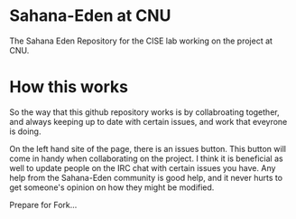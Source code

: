 # Sahana-Eden at CNU

The Sahana Eden Repository for the CISE lab working on the project at CNU.

How this works
==============

So the way that this github repository works is by collabroating together, and always keeping up to date with certain issues, and work that eveyrone is doing.

On the left hand site of the page, there is an issues button. This button will come in handy when collaborating on the project. I think it is beneficial as well to update people on the IRC chat with certain issues you have. Any help from the Sahana-Eden community is good help, and it never hurts to get someone's opinion on how they might be modified.

Prepare for Fork...
